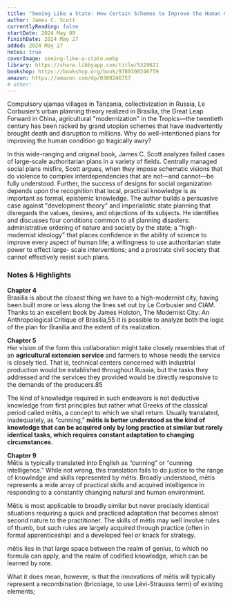 ```yaml
---
title: "Seeing Like a State: How Certain Schemes to Improve the Human Condition Have Failed"
author: James C. Scott
currentlyReading: false
startDate: 2024 May 09
finishDate: 2024 May 27
added: 2024 May 27
notes: true
coverImage: seeing-like-a-state.webp
library: https://share.libbyapp.com/title/5329621
bookshop: https://bookshop.org/book/9780300246759
amazon: https://amazon.com/dp/0300246757
# other: 
---
```


Compulsory ujamaa villages in Tanzania, collectivization in Russia, Le Corbusier’s urban planning theory realized in Brasilia, the Great Leap Forward in China, agricultural "modernization" in the Tropics—the twentieth century has been racked by grand utopian schemes that have inadvertently brought death and disruption to millions. Why do well-intentioned plans for improving the human condition go tragically awry?

In this wide-ranging and original book, James C. Scott analyzes failed cases of large-scale authoritarian plans in a variety of fields. Centrally managed social plans misfire, Scott argues, when they impose schematic visions that do violence to complex interdependencies that are not—and cannot—be fully understood. Further, the success of designs for social organization depends upon the recognition that local, practical knowledge is as important as formal, epistemic knowledge. The author builds a persuasive case against "development theory" and imperialistic state planning that disregards the values, desires, and objections of its subjects. He identifies and discusses four conditions common to all planning disasters: administrative ordering of nature and society by the state; a "high-modernist ideology" that places confidence in the ability of science to improve every aspect of human life; a willingness to use authoritarian state power to effect large- scale interventions; and a prostrate civil society that cannot effectively resist such plans.

### Notes & Highlights

**Chapter 4**  
Brasilia is about the closest thing we have to a high-modernist city, having been built more or less along the lines set out by Le Corbusier and CIAM. Thanks to an excellent book by James Holston, The Modernist City: An Anthropological Critique of Brasilia,55 it is possible to analyze both the logic of the plan for Brasilia and the extent of its realization.

**Chapter 5**  
Her vision of the form this collaboration might take closely resembles that of an **agricultural extension service** and farmers to whose needs the service is closely tied. That is, technical centers concerned with industrial production would be established throughout Russia, but the tasks they addressed and the services they provided would be directly responsive to the demands of the producers.85

The kind of knowledge required in such endeavors is not deductive knowledge from first principles but rather what Greeks of the classical period called mētis, a concept to which we shall return. Usually translated, inadequately, as “cunning,” **mētis is better understood as the kind of knowledge that can be acquired only by long practice at similar but rarely identical tasks, which requires constant adaptation to changing circumstances.**

**Chapter 9**  
Mētis is typically translated into English as “cunning” or “cunning intelligence.” While not wrong, this translation fails to do justice to the range of knowledge and skills represented by mētis. Broadly understood, mētis represents a wide array of practical skills and acquired intelligence in responding to a constantly changing natural and human environment.

Mētis is most applicable to broadly similar but never precisely identical situations requiring a quick and practiced adaptation that becomes almost second nature to the practitioner. The skills of mētis may well involve rules of thumb, but such rules are largely acquired through practice (often in formal apprenticeship) and a developed feel or knack for strategy.

mētis lies in that large space between the realm of genius, to which no formula can apply, and the realm of codified knowledge, which can be learned by rote.

What it does mean, however, is that the innovations of mētis will typically represent a recombination (bricolage, to use Lévi-Strausss term) of existing elements;